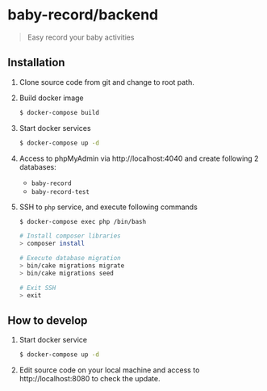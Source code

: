 # baby-record/backend

> Easy record your baby activities

## Installation

1. Clone source code from git and change to root path.

1. Build docker image
    ``` bash
    $ docker-compose build
    ```

1. Start docker services
    ``` bash
    $ docker-compose up -d
    ```

1. Access to phpMyAdmin via http://localhost:4040 and create following 2 databases:
    * `baby-record`
    * `baby-record-test`

1. SSH to `php` service, and execute following commands
    ``` bash
    $ docker-compose exec php /bin/bash

    # Install composer libraries
    > composer install

    # Execute database migration
    > bin/cake migrations migrate
    > bin/cake migrations seed

    # Exit SSH
    > exit
    ```

## How to develop

1. Start docker service
    ``` bash
    $ docker-compose up -d
    ```

1. Edit source code on your local machine and access to http://localhost:8080 to check the update.
